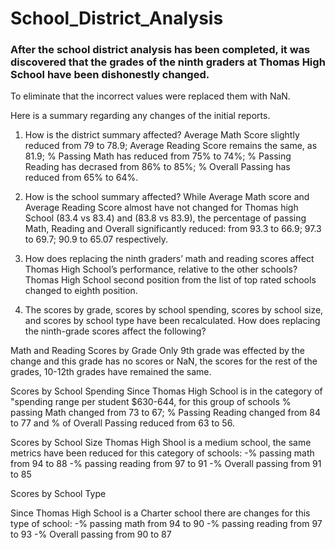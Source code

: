 # School_District_Analysis

### After the school district analysis has been completed, it was discovered that the grades of the ninth graders at Thomas High School have been dishonestly changed. 
To eliminate that the incorrect values were replaced them with NaN.

Here is a summary regarding any changes of the initial reports.

1. How is the district summary affected?
Average Math Score slightly reduced from 79 to 78.9; Average Reading Score remains the same, as 81.9;	% Passing Math has reduced from 75% to 74%;	% Passing Reading	has decrased from 86% to 85%; % Overall Passing has reduced from 65% to 64%.

2. How is the school summary affected?
While Average Math score and Average Reading Score almost have not changed for Thomas high School (83.4 vs 83.4) and (83.8 vs 83.9), the percentage of passing Math, Reading and Overall significantly reduced: from 93.3 to 66.9; 97.3 to 69.7; 90.9 to 65.07 respectively.

3. How does replacing the ninth graders’ math and reading scores affect Thomas High School’s performance, relative to the other schools?
Thomas High School second position from the list of top rated schools changed to eighth position.

4. The scores by grade, scores by school spending, scores by school size, and scores by school type have been recalculated.
  How does replacing the ninth-grade scores affect the following?
  
  Math and Reading Scores by Grade
  Only 9th grade was effected by the change and this grade has no scores or NaN, the scores for the rest of the grades, 10-12th grades have remained the same.
  
  Scores by School Spending
	Since Thomas High School is in the category of "spending range per student $630-644, for this group of schools % passing Math changed from 73 to 67; % Passing Reading changed from 84 to 77 and % of Overall Passing reduced from 63 to 56.
  
Scores by School Size
Thomas High Shool is a medium school, the same metrics have been reduced for this category of schools:
-% passing math from 94 to 88
-% passing reading from 97 to 91
-% Overall passing from 91 to 85

  Scores by School Type
  
  Since Thomas High School is a Charter school there are changes for this type of school:
  -% passing math from 94 to 90
  -% passing reading from 97 to 93
  -% Overall passing from 90 to 87
  
  
  
